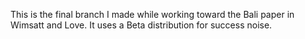 This is the final branch I made while working toward the Bali paper
in Wimsatt and Love.  It uses a Beta distribution for success noise.
